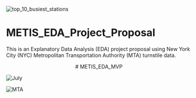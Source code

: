 ![top_10_busiest_stations](https://user-images.githubusercontent.com/67651332/149417845-55fe7f08-b34c-4c98-a305-c6c724cf4fed.png)
# METIS_EDA_Project_Proposal
This is an Explanatory Data Analysis (EDA) project proposal using New York City (NYC) Metropolitan Transportation Authority (MTA) turnstile data. 

<p align="center">
# METIS_EDA_MVP
   </p>


![July](https://user-images.githubusercontent.com/67651332/148838596-c9b91659-6e6a-40d9-81c6-a3caf5b6aef3.png)
 

![MTA](https://user-images.githubusercontent.com/67651332/148848863-44c64600-4da3-4552-b741-817b26a35a43.png)
